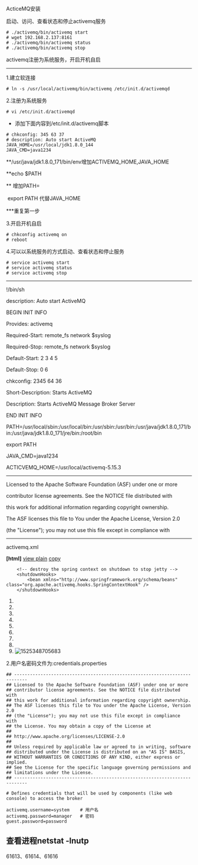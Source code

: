 ActiceMQ安装

启动、访问、查看状态和停止activemq服务

```
# ./activemq/bin/activemq start
# wget 192.168.2.137:8161
# ./activemq/bin/activemq status
# ./activemq/bin/activemq stop
```

activemq注册为系统服务，开启开机自启

------

1.建立软连接

```
# ln -s /usr/local/activemq/bin/activemq /etc/init.d/activemqd
```

2.注册为系统服务

```
# vi /etc/init.d/activemqd
```

- 添加下面内容到/etc/init.d/activemq脚本

```
# chkconfig: 345 63 37
# description: Auto start ActiveMQ
JAVA_HOME=/usr/local/jdk1.8.0_144
JAVA_CMD=java1234
```

**/usr/java/jdk1.8.0_171/bin/env增加ACTIVEMQ_HOME,JAVA_HOME 

**echo $PATH

** 增加PATH=    

​	export PATH 代替JAVA_HOME

***重复第一步

3.开启开机自启

```
# chkconfig activemq on
# reboot
```

4.可以以系统服务的方式启动、查看状态和停止服务

```
# service activemq start
# service activemq status
# service activemq stop
```

------

!/bin/sh

description: Auto start ActiveMQ

BEGIN INIT INFO

Provides:          activemq

Required-Start:    remote_fs network $syslog

Required-Stop:     remote_fs network $syslog

Default-Start:     2 3 4 5

Default-Stop:      0 6

chkconfig: 2345 64 36

Short-Description: Starts ActiveMQ

Description:       Starts ActiveMQ Message Broker Server

END INIT INFO

PATH=/usr/local/sbin:/usr/local/bin:/usr/sbin:/usr/bin:/usr/java/jdk1.8.0_171/bin:/usr/java/jdk1.8.0_171/jre/bin:/root/bin

export PATH

JAVA_CMD=java1234

ACTICVEMQ_HOME=/usr/local/activemq-5.15.3

------------------------------------------------------------------------

Licensed to the Apache Software Foundation (ASF) under one or more

contributor license agreements.  See the NOTICE file distributed with

this work for additional information regarding copyright ownership.

The ASF licenses this file to You under the Apache License, Version 2.0

(the "License"); you may not use this file except in compliance with

-------------------------------------------------------------------------------------------------------------------------



activemq.xml 

**[html]** [view plain](https://blog.csdn.net/zbw18297786698/article/details/52994612#) [copy](https://blog.csdn.net/zbw18297786698/article/details/52994612#)

        <!-- destroy the spring context on shutdown to stop jetty -->
        <shutdownHooks>
            <bean xmlns="http://www.springframework.org/schema/beans" class="org.apache.activemq.hooks.SpringContextHook" />
        </shutdownHooks>
<!-- 添加访问ActiveMQ的账号密码 -->  

1. <!-- 添加访问ActiveMQ的账号密码 -->  
2. ​        <plugins>  
3. ​            <simpleAuthenticationPlugin>  
4. ​                <users>  
5. ​                    <authenticationUser username="hkadmin" password="hk667" groups="users,admins"/>  
6. ​                </users>  
7. ​            </simpleAuthenticationPlugin>  
8. ​        </plugins>  
9. ![1525348705683](C:\Users\M06\AppData\Local\Temp\1525348705683.png)

2.用户名密码文件为:credentials.properties 

```
## --------------------------------------------------------------------------- 
## Licensed to the Apache Software Foundation (ASF) under one or more 
## contributor license agreements. See the NOTICE file distributed with 
## this work for additional information regarding copyright ownership. 
## The ASF licenses this file to You under the Apache License, Version 2.0 
## (the "License"); you may not use this file except in compliance with 
## the License. You may obtain a copy of the License at 
## 
## http://www.apache.org/licenses/LICENSE-2.0 
## 
## Unless required by applicable law or agreed to in writing, software 
## distributed under the License is distributed on an "AS IS" BASIS, 
## WITHOUT WARRANTIES OR CONDITIONS OF ANY KIND, either express or implied. 
## See the License for the specific language governing permissions and 
## limitations under the License. 
## --------------------------------------------------------------------------- 

# Defines credentials that will be used by components (like web console) to access the broker 

activemq.username=system    # 用户名
activemq.password=manager   # 密码
guest.password=password
```
## 查看进程netstat -lnutp

61613、61614、61616
